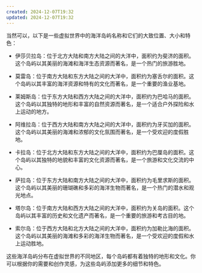 ```yaml
---
created: 2024-12-07T19:32
updated: 2024-12-07T19:32
---
```

当然可以，以下是一些虚拟世界中的海洋岛屿名称和它们的大致位置、大小和特色：

- 伊莎贝拉岛：位于北方大陆和南方大陆之间的大洋中，面积约为斐济的面积。这个岛屿以其美丽的海滩和海洋生态资源而著名，是一个热门的旅游胜地。

- 莫雷岛：位于南方大陆和东方大陆之间的大洋中，面积约为塞舌尔的面积。这个岛屿以其丰富的海洋资源和特有的文化而著名，是一个重要的渔业基地。

- 莱姆斯岛：位于东方大陆和西方大陆之间的大洋中，面积约为巴哈马的面积。这个岛屿以其独特的地形和丰富的自然资源而著名，是一个适合户外探险和水上运动的地方。

- 阿维拉岛：位于西方大陆和南方大陆之间的大洋中，面积约为牙买加的面积。这个岛屿以其美丽的海滩和浓郁的文化氛围而著名，是一个受欢迎的度假胜地。

- 卡拉岛：位于北方大陆和东方大陆之间的大洋中，面积约为巴厘岛的面积。这个岛屿以其独特的地貌和丰富的文化资源而著名，是一个旅游和文化交流的中心。

- 萨拉岛：位于东方大陆和南方大陆之间的大洋中，面积约为毛里求斯的面积。这个岛屿以其美丽的珊瑚礁和多彩的海洋生物而著名，是一个热门的潜水和观光地点。

- 塔尔岛：位于南方大陆和西方大陆之间的大洋中，面积约为关岛的面积。这个岛屿以其丰富的历史和文化遗产而著名，是一个重要的旅游和考古目的地。

- 索尔岛：位于西方大陆和北方大陆之间的大洋中，面积约为加勒比海的面积。这个岛屿以其美丽的海滩和多彩的海洋生物而著名，是一个受欢迎的度假和水上运动胜地。

这些海洋岛屿分布在虚拟世界的不同地区，每个岛屿都有着独特的地形和文化。你可以根据你的需要和创作灵感，为这些岛屿添加更多的细节和特色。